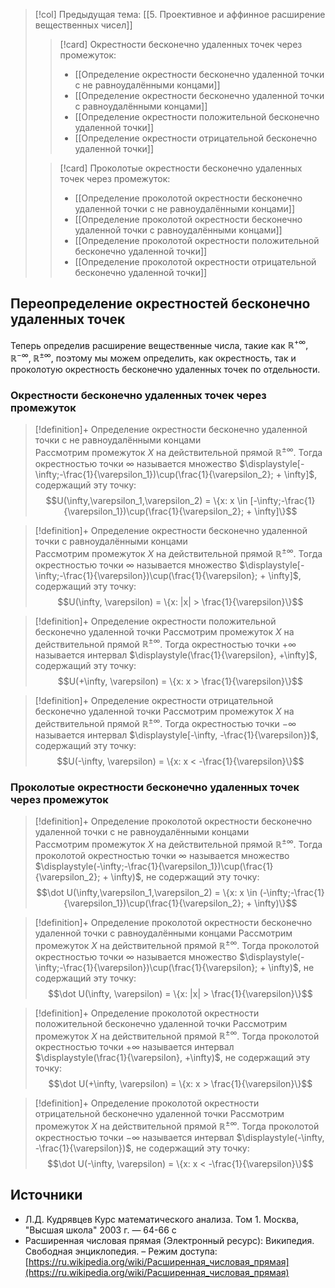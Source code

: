 > [!col] Предыдущая тема: [[5. Проективное и аффинное расширение вещественных чисел]]
>> [!card] Окрестности бесконечно удаленных точек через промежуток:
>>* [[Определение окрестности бесконечно удаленной точки с не равноудалёнными концами]]
>>* [[Определение окрестности бесконечно удаленной точки с равноудалёнными концами]]
>>* [[Определение окрестности положительной бесконечно удаленной точки]]
>>* [[Определение окрестности отрицательной бесконечно удаленной точки]]
>
>> [!card] Проколотые окрестности бесконечно удаленных точек через промежуток:
>>* [[Определение проколотой окрестности бесконечно удаленной точки с не равноудалёнными концами]]
>>* [[Определение проколотой окрестности бесконечно удаленной точки с равноудалёнными концами]]
>>* [[Определение проколотой окрестности положительной бесконечно удаленной точки]]
>>* [[Определение проколотой окрестности отрицательной бесконечно удаленной точки]]
>
## Переопределение окрестностей бесконечно удаленных точек
Теперь определив расширение вещественные числа, такие как $\mathbb{R^{+\infty}}, \; \mathbb{R^{-\infty}}, \; \mathbb{R^{\pm\infty}}$, поэтому мы можем определить, как окрестность, так и проколотую окрестность бесконечно удаленных точек по отдельности. 

### Окрестности бесконечно удаленных точек через промежуток
> [!definition]+ Определение окрестности бесконечно удаленной точки с не равноудалёнными концами  
> Рассмотрим промежуток $X$ на действительной прямой $\mathbb{R^{\pm\infty}}$. Тогда окрестностью точки $\infty$ называется множество $\displaystyle[-\infty;-\frac{1}{\varepsilon_1})\cup(\frac{1}{\varepsilon_2}; + \infty]$, содержащий эту точку:
> $$U(\infty,\varepsilon_1,\varepsilon_2) = \{x: x \in [-\infty;-\frac{1}{\varepsilon_1})\cup(\frac{1}{\varepsilon_2}; + \infty]\}$$

> [!definition]+ Определение окрестности бесконечно удаленной точки с равноудалёнными концами  
> Рассмотрим промежуток $X$ на действительной прямой $\mathbb{R^{\pm\infty}}$. Тогда окрестностью точки $\infty$ называется множество $\displaystyle[-\infty;-\frac{1}{\varepsilon})\cup(\frac{1}{\varepsilon}; + \infty]$, содержащий эту точку:
> $$U(\infty, \varepsilon) = \{x: |x| > \frac{1}{\varepsilon}\}$$

> [!definition]+ Определение окрестности положительной бесконечно удаленной точки
> Рассмотрим промежуток $X$ на действительной прямой $\mathbb{R^{\pm\infty}}$. Тогда окрестностью точки $+\infty$ называется интервал $\displaystyle(\frac{1}{\varepsilon}, +\infty]$, содержащий эту точку:
> $$U(+\infty, \varepsilon) = \{x: x > \frac{1}{\varepsilon}\}$$

> [!definition]+ Определение окрестности отрицательной бесконечно удаленной точки
> Рассмотрим промежуток $X$ на действительной прямой $\mathbb{R^{\pm\infty}}$. Тогда окрестностью точки $-\infty$ называется интервал $\displaystyle[-\infty, -\frac{1}{\varepsilon})$, содержащий эту точку:
> $$U(-\infty, \varepsilon) = \{x: x < -\frac{1}{\varepsilon}\}$$

### Проколотые окрестности бесконечно удаленных точек через промежуток
> [!definition]+ Определение проколотой окрестности бесконечно удаленной точки с не равноудалёнными концами  
> Рассмотрим промежуток $X$ на действительной прямой $\mathbb{R^{\pm\infty}}$. Тогда проколотой окрестностью точки $\infty$ называется множество $\displaystyle(-\infty;-\frac{1}{\varepsilon_1})\cup(\frac{1}{\varepsilon_2}; + \infty)$, не содержащий эту точку:
> $$\dot U(\infty,\varepsilon_1,\varepsilon_2) = \{x: x \in (-\infty;-\frac{1}{\varepsilon_1})\cup(\frac{1}{\varepsilon_2}; + \infty)\}$$

> [!definition]+ Определение проколотой окрестности бесконечно удаленной точки с равноудалёнными концами
> Рассмотрим промежуток $X$ на действительной прямой $\mathbb{R^{\pm\infty}}$. Тогда проколотой окрестностью точки $\infty$ называется множество $\displaystyle(-\infty;-\frac{1}{\varepsilon})\cup(\frac{1}{\varepsilon}; + \infty)$, не содержащий эту точку:
> $$\dot U(\infty, \varepsilon) = \{x: |x| > \frac{1}{\varepsilon}\}$$

> [!definition]+ Определение проколотой окрестности положительной бесконечно удаленной точки
> Рассмотрим промежуток $X$ на действительной прямой $\mathbb{R^{\pm\infty}}$. Тогда проколотой окрестностью точки $+\infty$ называется интервал $\displaystyle(\frac{1}{\varepsilon}, +\infty)$, не содержащий эту точку:
> $$\dot U(+\infty, \varepsilon) = \{x: x > \frac{1}{\varepsilon}\}$$

> [!definition]+ Определение проколотой окрестности отрицательной бесконечно удаленной точки
> Рассмотрим промежуток $X$ на действительной прямой $\mathbb{R^{\pm\infty}}$. Тогда проколотой окрестностью точки $-\infty$ называется интервал $\displaystyle(-\infty, -\frac{1}{\varepsilon})$, не содержащий эту точку:
> $$\dot U(-\infty, \varepsilon) = \{x: x < -\frac{1}{\varepsilon}\}$$

## Источники
* Л.Д. Кудрявцев Курс математического анализа. Том 1. Москва, "Высшая школа" 2003 г. — 64-66 с
* Расширенная числовая прямая (Электронный ресурс): Википедия. Свободная энциклопедия. – Режим доступа: [https://ru.wikipedia.org/wiki/Расширенная_числовая_прямая](https://ru.wikipedia.org/wiki/Расширенная_числовая_прямая)
